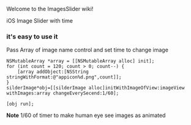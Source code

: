 Welcome to the ImagesSlider wiki!


iOS Image Slider with time 

### it's easy to use it 

Pass Array of image name control and set time to change image

    NSMutableArray *array = [[NSMutableArray alloc] init];
    for (int count = 120; count > 0; count--) {
        [array addObject:[NSString stringWithFormat:@"appicon%d.png",count]];
    }
    silderImage*obj=[[silderImage alloc]initWithImageOfView:imageView withImages:array changeEverySecend:1/60];
    
    [obj run];
**Note**
1/60 of timer to make  human eye see images as animated
